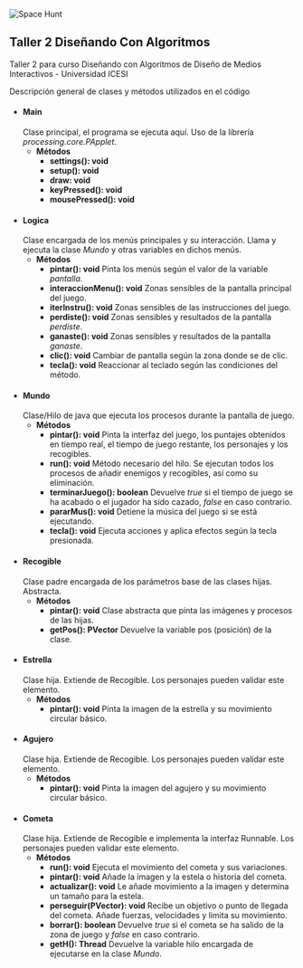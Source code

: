 ![Space Hunt](Taller2/data/Título.png)

## Taller 2 Diseñando Con Algoritmos
Taller 2 para curso Diseñando con Algoritmos de Diseño de Medios Interactivos - Universidad ICESI

Descripción general de clases y métodos utilizados en el código

- #### Main
  Clase principal, el programa se ejecuta aquí. Uso de la librería _processing.core.PApplet_.
  * **Métodos**
    * **settings(): void**
    * **setup(): void**
    * **draw: void**
    * **keyPressed(): void**
    * **mousePressed(): void**
- #### Logica
  Clase encargada de los menús principales y su interacción. Llama y ejecuta la clase _Mundo_ y otras variables en dichos menús.
  * **Métodos**
    * **pintar(): void** Pinta los menús según el valor de la variable _pantalla_.
    * **interaccionMenu(): void** Zonas sensibles de la pantalla principal del juego.
    * **iterInstru(): void** Zonas sensibles de las instrucciones del juego.
    * **perdiste(): void** Zonas sensibles y resultados de la pantalla _perdiste_.
    * **ganaste(): void** Zonas sensibles y resultados de la pantalla _ganaste_.
    * **clic(): void** Cambiar de pantalla según la zona donde se de clic.
    * **tecla(): void** Reaccionar al teclado según las condiciones del método.
- #### Mundo
  Clase/Hilo de java que ejecuta los procesos durante la pantalla de juego.
   * **Métodos**
      * **pintar(): void** Pinta la interfaz del juego, los puntajes obtenidos en tiempo real, el tiempo de juego restante, los personajes y los recogibles.
      * **run(): void** Método necesario del hilo. Se ejecutan todos los procesos de añadir enemigos y recogibles, así como su eliminación.
      * **terminarJuego(): boolean** Devuelve _true_ si el tiempo de juego se ha acabado o el jugador ha sido cazado, _false_ en caso contrario.
      * **pararMus(): void** Detiene la música del juego si se está ejecutando.
      * **tecla(): void** Ejecuta acciones y aplica efectos según la tecla presionada.
- #### Recogible
  Clase padre encargada de los parámetros base de las clases hijas. Abstracta.
  * **Métodos**
    * **pintar(): void** Clase abstracta que pinta las imágenes y procesos de las hijas.
    * **getPos(): PVector** Devuelve la variable pos (posición) de la clase.
- #### Estrella
  Clase hija. Extiende de Recogible. Los personajes pueden validar este elemento.
  * **Métodos**
    * **pintar(): void** Pinta la imagen de la estrella y su movimiento circular básico.
- #### Agujero
  Clase hija. Extiende de Recogible. Los personajes pueden validar este elemento.
  * **Métodos**
     * **pintar(): void** Pinta la imagen del agujero y su movimiento circular básico.
- #### Cometa
  Clase hija. Extiende de Recogible e implementa la interfaz Runnable. Los personajes pueden validar este elemento.
  * **Métodos**
    * **run(): void** Ejecuta el movimiento del cometa y sus variaciones.
    * **pintar(): void** Añade la imagen y la estela o historia del cometa.
    * **actualizar(): void** Le añade movimiento a la imagen y determina un tamaño para la estela.
    * **perseguir(PVector): void** Recibe un objetivo o punto de llegada del cometa. Añade fuerzas, velocidades y limita su movimiento.
    * **borrar(): boolean** Devuelve _true_ si el cometa se ha salido de la zona de juego y _false_ en caso contrario.
    * **getH(): Thread** Devuelve la variable hilo encargada de ejecutarse en la clase _Mundo_.
